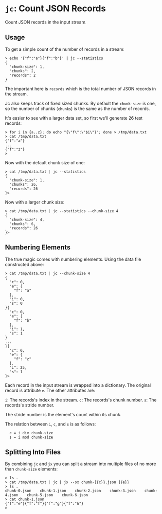 `jc`: Count JSON Records
========================

Count JSON records in the input stream.

Usage
-----
To get a simple count of the number of records in a stream:

```
> echo '{"f":"a"}{"f":"b"}' | jc --statistics
{
  "chunk-size": 1,
  "chunks": 2,
  "records": 2
}
```

The important here is `records` which is the total number of
JSON records in the stream.

Jc also keeps track of fixed sized chunks.  By default the `chunk-size`
is one, so the number of chunks (`chunks`) is the same as the number
of records.

It's easier to see with a larger data set, so first we'll generate 26
test records:

```
> for i in {a..z}; do echo "{\"f\":\"$i\"}"; done > /tmp/data.txt
> cat /tmp/data.txt
{"f":"a"}
...
{"f":"z"}
>
```

Now with the default chunk size of one:

```
> cat /tmp/data.txt | jc --statistics
{
  "chunk-size": 1,
  "chunks": 26,
  "records": 26
}> 
```

Now with a larger chunk size:

```
> cat /tmp/data.txt | jc --statistics --chunk-size 4
{
  "chunk-size": 4,
  "chunks": 6,
  "records": 26
}> 
```

Numbering Elements
------------------

The true magic comes with numbering elements.  Using the data file constructed
above:

```
> cat /tmp/data.txt | jc --chunk-size 4 
{
  "c": 0,
  "e": {
    "f": "a"
  },
  "i": 0,
  "s": 0
}{
  "c": 0,
  "e": {
    "f": "b"
  },
  "i": 1,
  "s": 1
}
...
}{
  "c": 6,
  "e": {
    "f": "z"
  },
  "i": 25,
  "s": 1
}>
```

Each record in the input stream is wrapped into a
dictionary.  The original record is attribute `e`. The
other attributes are:

  `i`: The records's index in the stream.
  `c`: The records's chunk number.
  `s`: The records's stride number.
  
The stride number is the element's count within its chunk.

The relation between `i`, `c`, and `s` is as follows:

```
  c = i div chunk-size
  s = i mod chunk-size
```


Splitting Into Files
---------------------
By combining `jc` and `jx` you can split a stream into multiple
files of no more than `chunk-size` elements:

```
> ls .
> cat /tmp/data.txt | jc | jx --ox chunk-{{c}}.json {{e}}
> ls .
chunk-0.json	chunk-1.json	chunk-2.json	chunk-3.json	chunk-4.json	chunk-5.json	chunk-6.json
> cat chunk-1.json
{"f":"e"}{"f":"f"}{"f":"g"}{"f":"h"}
>
